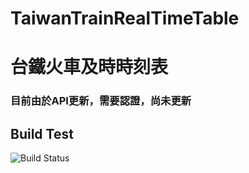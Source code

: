 # TaiwanTrainRealTimeTable
# 台鐵火車及時時刻表
### 目前由於API更新，需要認證，尚未更新
## Build Test
![Build Status](https://travis-ci.org/wwin3286tw/TaiwanTrainRealTimeTable.svg?branch=master)

